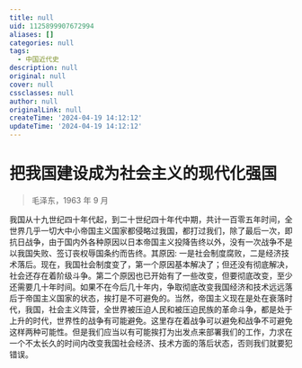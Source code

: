 ```yaml
---
title: null
uid: 1125899907672994
aliases: []
categories: null
tags:
  - 中国近代史
description: null
original: null
cover: null
cssclasses: null
author: null
originalLink: null
createTime: '2024-04-19 14:12:12'
updateTime: '2024-04-19 14:12:12'
---
```


# 把我国建设成为社会主义的现代化强国

> 毛泽东，1963 年 9 月

我国从十九世纪四十年代起，到二十世纪四十年代中期，共计一百零五年时间，全世界几乎一切大中小帝国主义国家都侵略过我国，都打过我们，除了最后一次，即抗日战争，由于国内外各种原因以日本帝国主义投降告终以外，没有一次战争不是以我国失败、签订丧权辱国条约而告终。其原因: 一是社会制度腐败，二是经济技术落后。现在，我国社会制度变了，第一个原因基本解决了；但还没有彻底解决，社会还存在着阶级斗争。第二个原因也已开始有了一些改变，但要彻底改变，至少还需要几十年时间。如果不在今后几十年内，争取彻底改变我国经济和技术远远落后于帝国主义国家的状态，挨打是不可避免的。当然，帝国主义现在是处在衰落时代，我国，社会主义阵营，全世界被压迫人民和被压迫民族的革命斗争，都是处于上升的时代，世界性的战争有可能避免。这里存在着战争可以避免和战争不可避免这样两种可能性。但是我们应当以有可能挨打为出发点来部署我们的工作，力求在一个不太长久的时间内改变我国社会经济、技术方面的落后状态，否则我们就要犯错误。

